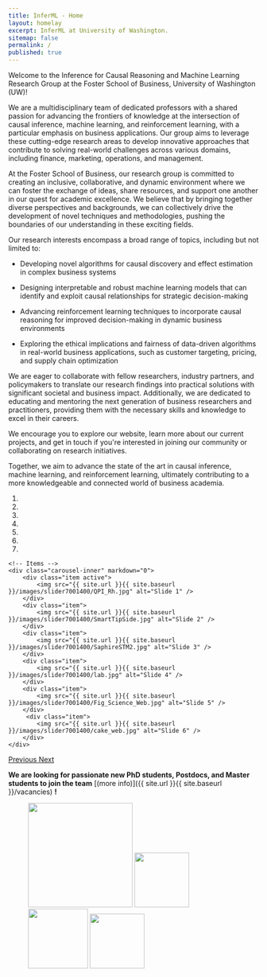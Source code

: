 ```yaml
---
title: InferML - Home
layout: homelay
excerpt: InferML at University of Washington.
sitemap: false
permalink: /
published: true
---
```




Welcome to the Inference for Causal Reasoning and Machine Learning Research Group at the Foster School of Business, University of Washington (UW)!

We are a multidisciplinary team of dedicated professors with a shared passion for advancing the frontiers of knowledge at the intersection of causal inference, machine learning, and reinforcement learning, with a particular emphasis on business applications. Our group aims to leverage these cutting-edge research areas to develop innovative approaches that contribute to solving real-world challenges across various domains, including finance, marketing, operations, and management.

At the Foster School of Business, our research group is committed to creating an inclusive, collaborative, and dynamic environment where we can foster the exchange of ideas, share resources, and support one another in our quest for academic excellence. We believe that by bringing together diverse perspectives and backgrounds, we can collectively drive the development of novel techniques and methodologies, pushing the boundaries of our understanding in these exciting fields.

Our research interests encompass a broad range of topics, including but not limited to:
      
* Developing novel algorithms for causal discovery and effect estimation in complex business systems
        
* Designing interpretable and robust machine learning models that can identify and exploit causal relationships for strategic decision-making

* Advancing reinforcement learning techniques to incorporate causal reasoning for improved decision-making in dynamic business environments

* Exploring the ethical implications and fairness of data-driven algorithms in real-world business applications, such as customer targeting, pricing, and supply chain optimization
      

We are eager to collaborate with fellow researchers, industry partners, and policymakers to translate our research findings into practical solutions with significant societal and business impact. Additionally, we are dedicated to educating and mentoring the next generation of business researchers and practitioners, providing them with the necessary skills and knowledge to excel in their careers.

We encourage you to explore our website, learn more about our current projects, and get in touch if you're interested in joining our community or collaborating on research initiatives.

Together, we aim to advance the state of the art in causal inference, machine learning, and reinforcement learning, ultimately contributing to a more knowledgeable and connected world of business academia.




<div markdown="0" id="carousel" class="carousel slide" data-ride="carousel" data-interval="4000" data-pause="hover" >
    <!-- Menu -->
    <ol class="carousel-indicators">
        <li data-target="#carousel" data-slide-to="0" class="active"></li>
        <li data-target="#carousel" data-slide-to="1"></li>
        <li data-target="#carousel" data-slide-to="2"></li>
        <li data-target="#carousel" data-slide-to="3"></li>
        <li data-target="#carousel" data-slide-to="4"></li>
        <li data-target="#carousel" data-slide-to="5"></li>
        <li data-target="#carousel" data-slide-to="6"></li>
    </ol>

    <!-- Items -->
    <div class="carousel-inner" markdown="0">
        <div class="item active">
            <img src="{{ site.url }}{{ site.baseurl }}/images/slider7001400/QPI_Rh.jpg" alt="Slide 1" />
        </div>
        <div class="item">
            <img src="{{ site.url }}{{ site.baseurl }}/images/slider7001400/SmartTipSide.jpg" alt="Slide 2" />
        </div>
        <div class="item">
            <img src="{{ site.url }}{{ site.baseurl }}/images/slider7001400/SaphireSTM2.jpg" alt="Slide 3" />
        </div>
        <div class="item">
            <img src="{{ site.url }}{{ site.baseurl }}/images/slider7001400/lab.jpg" alt="Slide 4" />
        </div>
        <div class="item">
            <img src="{{ site.url }}{{ site.baseurl }}/images/slider7001400/Fig_Science_Web.jpg" alt="Slide 5" />
        </div>       
         <div class="item">
            <img src="{{ site.url }}{{ site.baseurl }}/images/slider7001400/cake_web.jpg" alt="Slide 6" />
        </div>
    </div>
  <a class="left carousel-control" href="#carousel" role="button" data-slide="prev">
    <span class="glyphicon glyphicon-chevron-left" aria-hidden="true"></span>
    <span class="sr-only">Previous</span>
  </a>
  <a class="right carousel-control" href="#carousel" role="button" data-slide="next">
    <span class="glyphicon glyphicon-chevron-right" aria-hidden="true"></span>
    <span class="sr-only">Next</span>
  </a>
</div>


      



 **We are  looking for passionate new PhD students, Postdocs, and Master students to join the team** [(more info)]({{ site.url }}{{ site.baseurl }}/vacancies) **!**



<figure class="fourth">
  <img src="{{ site.url }}{{ site.baseurl }}/images/logopic/Logo_Leiden.jpg" style="width: 210px">
  <img src="{{ site.url }}{{ site.baseurl }}/images/logopic/Logo_Nanofront.jpg" style="width: 110px">
  <img src="{{ site.url }}{{ site.baseurl }}/images/logopic/Logo_NWO.jpg" style="width: 120px">
  <img src="{{ site.url }}{{ site.baseurl }}/images/logopic/Logo_ERC.jpg" style="width: 110px">
</figure>
